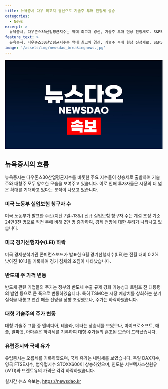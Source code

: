 ```yaml
---
title: 뉴욕증시 다우 최고치 경신으로 기술주 투매 진정세 상승
categories:
  - News
excerpt: >
  뉴욕증시, 다우존스30산업평균지수는 역대 최고치 경신, 기술주 투매 현상 진정세로. S&P500지수와 나스닥지수도 상승세 출발. 그러나 미국 노동부 발표한 주간 실업보험 청구자 수가 예상치를 웃돌며 고용시장 둔화 시사. 반도체 관련 기업들은 정부의 강화된 반도체 수출 규제에 영향 받음. 투자자들은 연준의 향후 금리 인하에 관심. 유럽증시는 오름세, 국제 유가는 내림세를 보임.
feature_text: >
  뉴욕증시, 다우존스30산업평균지수는 역대 최고치 경신, 기술주 투매 현상 진정세로. S&P500지수와 나스닥지수도 상승세 출발. 그러나 미국 노동부 발표한 주간 실업보험 청구자 수가 예상치를 웃돌며 고용시장 둔화 시사. 반도체 관련 기업들은 정부의 강화된 반도체 수출 규제에 영향 받음. 투자자들은 연준의 향후 금리 인하에 관심. 유럽증시는 오름세, 국제 유가는 내림세를 보임.
image: '/assets/img/newsdao_breakingnews.jpg'
---
```


<p><img src="/assets/img/newsdao_breakingnews.jpg" alt="ontimetimes 속보" /></p>

<h2 data-ke-size="size26">뉴욕증시의 흐름</h2>

<p data-ke-size="size16">뉴욕증시는 다우존스30산업평균지수를 비롯한 주요 지수들이 상승세로 출발하여 기술주와 대형주 모두 양호한 모습을 보여주고 있습니다. 이로 인해 투자자들은 시장의 더 넓은 확대를 기대하고 있다는 분석이 나오고 있습니다.</p>

<h3>미국 노동부 실업보험 청구자 수</h3>

<p data-ke-size="size16">미국 노동부가 발표한 주간(지난 7일~13일) 신규 실업보험 청구자 수는 계절 조정 기준 24만3천 명으로 직전 주에 비해 2만 명 증가하여, 경제 전망에 대한 우려가 나타나고 있습니다.</p>

<h3>미국 경기선행지수(LEI) 하락</h3>

<p data-ke-size="size16">미국 경제분석기관 콘퍼런스보드가 발표한 6월 경기선행지수(LEI)는 전월 대비 0.2% 낮아진 101.1을 기록하여 경기 침체의 조짐이 나타났습니다.</p>

<h3>반도체 주 가격 변동</h3>

<p data-ke-size="size16">반도체 관련 기업들의 주가는 정부의 반도체 수출 규제 강화 가능성과 트럼프 전 대통령의 발언 등으로 큰 폭으로 변동하였습니다. 특히 TSMC는 시장 예상치를 상회하는 분기 실적을 내놓고 연간 매출 전망을 상향 조정했으나, 주가는 하락하였습니다.</p>

<h3>대형 기술주의 주가 변동</h3>

<p data-ke-size="size16">대형 기술주 그룹 중 엔비디아, 테슬라, 메타는 상승세를 보였으나, 마이크로소프트, 애플, 알파벳, 아마존은 하락세를 기록하여 대형 주가들의 혼조된 모습이 드러났습니다.</p>

<h3>유럽증시와 국제 유가</h3>

<p data-ke-size="size16">유럽증시는 오름세를 기록하였으며, 국제 유가는 내림세를 보였습니다. 독일 DAX지수, 영국 FTSE지수, 범유럽지수 STOXX600이 상승하였으며, 인도분 서부텍사스산원유(WTI)와 브렌트유의 가격은 각각 하락하였습니다.</p>
실시간 뉴스 속보는, <a href="https://newsdao.kr" rel="dofollow">https://newsdao.kr</a>


